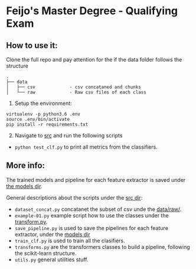 Feijo's Master Degree - Qualifying Exam
===

## How to use it:

Clone the full repo and pay attention for the if the data folder follows the structure
    
    .
    ├── data
    │   ├── csv             - csv concataned and chunks
    │   └── raw             - Raw csv files of each class


1. Setup the environment:

```shell
virtualenv -p python3.6 .env
source .env/bin/activate
pip install -r requirements.txt
```

2. Navigate to [src](src/) and run the following scripts

- `python test_clf.py` to print all metrics from the classifiers.



## More info:

The trained models and pipeline for each feature extractor is saved under [the models dir](models/).

General descriptions about the scripts under the [src dir](src/):

- `dataset_concat.py` concatanet the subset of csv unde the [data/raw/](data/raw/).
- `example-01.py` example script how to use the classes under the [transform.py](src/transform.py).
- `save_pipeline.py` is used to save the pipelines for each feature extractor, under the [models dir](models/)
- `train_clf.py` is used to train all the clasifiers.
- `transforms.py` are the transformers classes to build a pipeline, following the scikit-learn structure.
- `utils.py` general utilities stuff.
